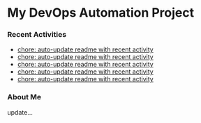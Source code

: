 # My DevOps Automation Project

### Recent Activities
<!-- activity:START -->
- [chore: auto-update readme with recent activity](https://github.com/kaigiii/mybowling-app/commit/f6142ec4a0d11f80b0e482c34f5baf6a0d2b3090)
- [chore: auto-update readme with recent activity](https://github.com/kaigiii/mybowling-app/commit/8b2f22316acae895840bf0da9633aa168fc8ceab)
- [chore: auto-update readme with recent activity](https://github.com/kaigiii/mybowling-app/commit/682211d095bb974a847c394bcee6920315282ca3)
- [chore: auto-update readme with recent activity](https://github.com/kaigiii/mybowling-app/commit/b77ddac80fabaf648dfea33714078e75ccc7a62d)
- [chore: auto-update readme with recent activity](https://github.com/kaigiii/mybowling-app/commit/c9b392cea6af466ff2a7799859d9314c27e2f7b2)
<!-- activity:END -->

### About Me
<!-- MYLINKS:START -->
<!-- MYLINKS:END -->

update...
